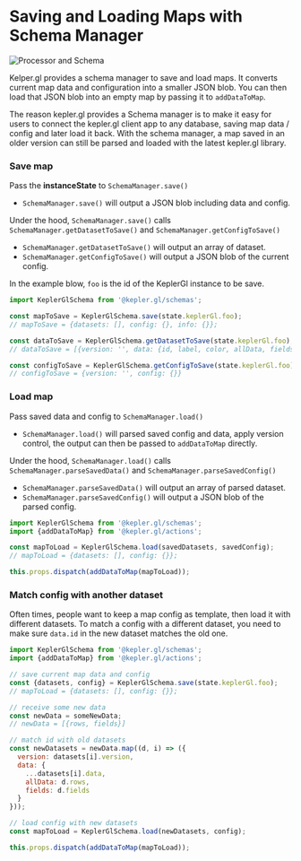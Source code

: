 # Saving and Loading Maps with Schema Manager

![Processor and Schema][processor-schema]

Kelper.gl provides a schema manager to save and load maps. It converts current map data and configuration into a smaller JSON blob. You can then load that JSON blob into an empty map by passing it to `addDataToMap`.

The reason kepler.gl provides a Schema manager is to make it easy for users to connect the kepler.gl client app to any database, saving map data / config and later load it back. With the schema manager, a map saved in an older version can still be parsed and loaded with the latest kepler.gl library.

### Save map

Pass the **instanceState** to `SchemaManager.save()`

- `SchemaManager.save()` will output a JSON blob including data and config.

Under the hood, `SchemaManager.save()` calls `SchemaManager.getDatasetToSave()` and `SchemaManager.getConfigToSave()`
- `SchemaManager.getDatasetToSave()` will output an array of dataset.
- `SchemaManager.getConfigToSave()` will output a JSON blob of the current config.

In the example blow, `foo` is the id of the KeplerGl instance to be save.

```js
import KeplerGlSchema from '@kepler.gl/schemas';

const mapToSave = KeplerGlSchema.save(state.keplerGl.foo);
// mapToSave = {datasets: [], config: {}, info: {}};

const dataToSave = KeplerGlSchema.getDatasetToSave(state.keplerGl.foo);
// dataToSave = [{version: '', data: {id, label, color, allData, fields}}]

const configToSave = KeplerGlSchema.getConfigToSave(state.keplerGl.foo);
// configToSave = {version: '', config: {}}
```

### Load map
Pass saved data and config to `SchemaManager.load()`
- `SchemaManager.load()` will parsed saved config and data, apply version control, the output can then be passed to `addDataToMap` directly.

Under the hood, `SchemaManager.load()` calls `SchemaManager.parseSavedData()` and `SchemaManager.parseSavedConfig()`

- `SchemaManager.parseSavedData()` will output an array of parsed dataset.
- `SchemaManager.parseSavedConfig()` will output a JSON blob of the parsed config.

```js
import KeplerGlSchema from '@kepler.gl/schemas';
import {addDataToMap} from '@kepler.gl/actions';

const mapToLoad = KeplerGlSchema.load(savedDatasets, savedConfig);
// mapToLoad = {datasets: [], config: {}};

this.props.dispatch(addDataToMap(mapToLoad));
```

### Match config with another dataset

Often times, people want to keep a map config as template, then load it with different datasets. To match a config with a different dataset, you need to make sure `data.id` in the new dataset matches the old one.

```js
import KeplerGlSchema from '@kepler.gl/schemas';
import {addDataToMap} from '@kepler.gl/actions';

// save current map data and config
const {datasets, config} = KeplerGlSchema.save(state.keplerGl.foo);
// mapToLoad = {datasets: [], config: {}};

// receive some new data
const newData = someNewData;
// newData = [{rows, fields}]

// match id with old datasets
const newDatasets = newData.map((d, i) => ({
  version: datasets[i].version,
  data: {
    ...datasets[i].data,
    allData: d.rows,
    fields: d.fields
  }
}));

// load config with new datasets
const mapToLoad = KeplerGlSchema.load(newDatasets, config);

this.props.dispatch(addDataToMap(mapToLoad));
```

[processor-schema]: https://d1a3f4spazzrp4.cloudfront.net/kepler.gl/documentation/api_load-save.png
